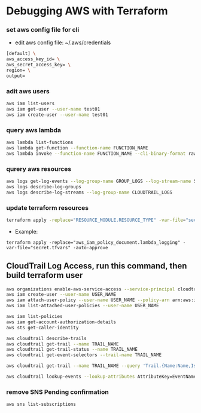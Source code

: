 # Debugging AWS with Terraform
### set aws config file for cli
- edit aws config file: ~/.aws/credentials
```bash
[default] \
aws_access_key_id= \
aws_secret_access_key= \
region= \
output=
```

### adit aws users
```bash
aws iam list-users
aws iam get-user --user-name test01
aws iam create-user --user-name test01
```
### query aws lambda
```bash
aws lambda list-functions
aws lambda get-function --function-name FUNCTION_NAME
aws lambda invoke --function-name FUNCTION_NAME --cli-binary-format raw-in-base64-out --payload '{ "name": "Bob" }' response.json
```
### qurery aws resources
```bash
aws logs get-log-events --log-group-name GROUP_LOGS --log-stream-name STREAM_LOGS
aws logs describe-log-groups
aws logs describe-log-streams --log-group-name CLOUDTRAIL_LOGS
```
### update terraform resources
```bash
terraform apply -replace="RESOURCE_MODULE.RESOURCE_TYPE" -var-file="secret.tfvars" -auto-approve
```
- Example:
```
terraform apply -replace="aws_iam_policy_document.lambda_logging" -var-file="secret.tfvars" -auto-approve
```

## CloudTrail Log Access, run this command, then build terraform user
```bash
aws organizations enable-aws-service-access --service-principal cloudtrail.amazonaws.com
aws iam create-user --user-name USER_NAME
aws iam attach-user-policy --user-name USER_NAME --policy-arn arn:aws:iam::aws:policy/AdministratorAccess
aws iam list-attached-user-policies --user-name USER_NAME
```

```bash
aws iam list-policies
aws iam get-account-authorization-details
aws sts get-caller-identity
```

```bash
aws cloudtrail describe-trails
aws cloudtrail get-trail --name TRAIL_NAME
aws cloudtrail get-trail-status --name TRAIL_NAME
aws cloudtrail get-event-selectors --trail-name TRAIL_NAME

aws cloudtrail get-trail --name TRAIL_NAME --query 'Trail.{Name:Name,IsMultiRegionTrail:IsMultiRegionTrail,IncludeGlobalEvents:IncludeGlobalServiceEvents}'
```

```bash
aws cloudtrail lookup-events --lookup-attributes AttributeKey=EventName,AttributeValue=CreateUser --region us-east-1 --start-time "2025-02-12T12:00:00+02:00"
```

### remove SNS Pending confirmation
```bash
aws sns list-subscriptions
```

